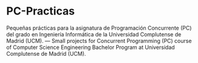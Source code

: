 # PC-Practicas
Pequeñas prácticas para la asignatura de Programación Concurrente (PC) del grado en Ingeniería Informática de la Universidad Complutense de Madrid (UCM). — Small projects for Concurrent Programming (PC) course of Computer Science Engineering Bachelor Program at Universidad Complutense de Madrid (UCM).
